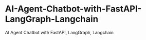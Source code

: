 # AI-Agent-Chatbot-with-FastAPI-LangGraph-Langchain
AI Agent Chatbot with FastAPI, LangGraph, Langchain
